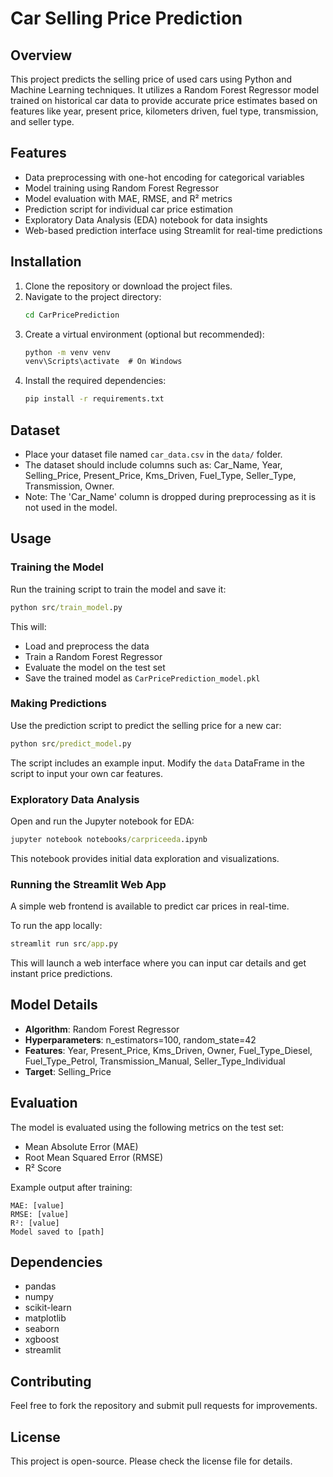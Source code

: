 
# Car Selling Price Prediction

## Overview
This project predicts the selling price of used cars using Python and Machine Learning techniques. It utilizes a Random Forest Regressor model trained on historical car data to provide accurate price estimates based on features like year, present price, kilometers driven, fuel type, transmission, and seller type.

## Features
- Data preprocessing with one-hot encoding for categorical variables
- Model training using Random Forest Regressor
- Model evaluation with MAE, RMSE, and R² metrics
- Prediction script for individual car price estimation
- Exploratory Data Analysis (EDA) notebook for data insights
- Web-based prediction interface using Streamlit for real-time predictions

## Installation
1. Clone the repository or download the project files.
2. Navigate to the project directory:
   ```cmd
   cd CarPricePrediction
   ```
3. Create a virtual environment (optional but recommended):
   ```cmd
   python -m venv venv
   venv\Scripts\activate  # On Windows
   ```
4. Install the required dependencies:
   ```cmd
   pip install -r requirements.txt
   ```

## Dataset
- Place your dataset file named `car_data.csv` in the `data/` folder.
- The dataset should include columns such as: Car_Name, Year, Selling_Price, Present_Price, Kms_Driven, Fuel_Type, Seller_Type, Transmission, Owner.
- Note: The 'Car_Name' column is dropped during preprocessing as it is not used in the model.

## Usage

### Training the Model
Run the training script to train the model and save it:
```cmd
python src/train_model.py
```
This will:
- Load and preprocess the data
- Train a Random Forest Regressor
- Evaluate the model on the test set
- Save the trained model as `CarPricePrediction_model.pkl`

### Making Predictions
Use the prediction script to predict the selling price for a new car:
```cmd
python src/predict_model.py
```
The script includes an example input. Modify the `data` DataFrame in the script to input your own car features.

### Exploratory Data Analysis
Open and run the Jupyter notebook for EDA:
```cmd
jupyter notebook notebooks/carpriceeda.ipynb
```
This notebook provides initial data exploration and visualizations.

### Running the Streamlit Web App
A simple web frontend is available to predict car prices in real-time.

To run the app locally:
```cmd
streamlit run src/app.py
```

This will launch a web interface where you can input car details and get instant price predictions.

## Model Details
- **Algorithm**: Random Forest Regressor
- **Hyperparameters**: n_estimators=100, random_state=42
- **Features**: Year, Present_Price, Kms_Driven, Owner, Fuel_Type_Diesel, Fuel_Type_Petrol, Transmission_Manual, Seller_Type_Individual
- **Target**: Selling_Price

## Evaluation
The model is evaluated using the following metrics on the test set:
- Mean Absolute Error (MAE)
- Root Mean Squared Error (RMSE)
- R² Score

Example output after training:
```
MAE: [value]
RMSE: [value]
R²: [value]
Model saved to [path]
```

## Dependencies
- pandas
- numpy
- scikit-learn
- matplotlib
- seaborn
- xgboost
- streamlit

## Contributing
Feel free to fork the repository and submit pull requests for improvements.

## License
This project is open-source. Please check the license file for details.
